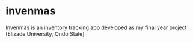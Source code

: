 # invenmas
Invenmas is an inventory tracking app developed as my final year project [Elizade University, Ondo State]
